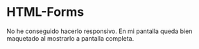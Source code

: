 # HTML-Forms
No he conseguido hacerlo responsivo. En mi pantalla queda bien maquetado al mostrarlo a pantalla completa.